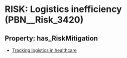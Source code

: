 # RISK: __Logistics inefficiency__ (PBN__Risk_3420)

## Property: has_RiskMitigation

* [Tracking logistics in healthcare](PBN__Mitigation_2351)

